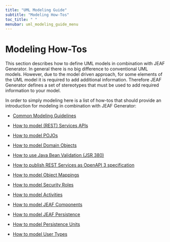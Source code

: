 ```yaml
---
title: "UML Modeling Guide"
subtitle: "Modeling How-Tos"
toc_title: " "
menubar: uml_modeling_guide_menu
---
```


# Modeling How-Tos

This section describes how to define UML models in combination with JEAF Generator. In general there is no big difference to conventional UML models. However, due to the model driven approach, for some elements of the UML model it is required to add additional information. Therefore JEAF Generator defines a set of stereotypes that must be used to add required information to your model.

In order to simply modeling here is a list of how-tos that should provide an introduction for modeling in combination with JEAF Generator:

- [Common Modeling Guidelines](/uml-modeling-guide/common-modeling-guidelines/)

- [How to model (REST) Services APIs](/uml-modeling-guide/how-tos/how-to-model-rest-service-apis/)

- [How to model POJOs](/uml-modeling-guide/how-tos/how-to-model-pojos/)

- [How to model Domain Objects](/uml-modeling-guide/how-tos/how-to-model-domain-objects/)

- [How to use Java Bean Validation (JSR 380)](/uml-modeling-guide/how-tos/how-to-use-java-bean-validation/)

- [How to publish REST Services as OpenAPI 3 specification](/uml-modeling-guide/how-tos/how-to-model-open-api/)

- [How to model Object Mappings](/uml-modeling-guide/how-tos/how-to-model-object-mappings/)

- [How to model Security Roles](/uml-modeling-guide/how-tos/how-to-model-security-roles/)

- [How to model Activities](/uml-modeling-guide/how-tos/how-to-model-activities/)

- [How to model JEAF Components](/uml-modeling-guide/how-tos/how-to-model-jeaf-components)

- [How to model JEAF Persistence](/uml-modeling-guide/how-tos/how-to-model-jeaf-persistence)

- [How to model Persistence Units](/uml-modeling-guide/how-tos/how-to-model-persistence-units)

- [How to model User Types](/uml-modeling-guide/how-tos/how-to-model-user-types)

<br>
